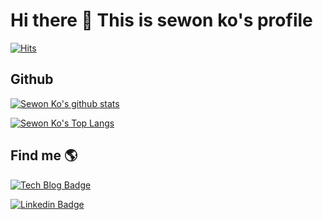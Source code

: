 # Hi there 👋 This is sewon ko's profile

[![Hits](https://hits.seeyoufarm.com/api/count/incr/badge.svg?url=https%3A%2F%2Fgithub.com%2Fdream365)](https://hits.seeyoufarm.com)

## Github
[![Sewon Ko's github stats](https://github-readme-stats.vercel.app/api?username=dream365&show_icons=true&include_all_commits=true&count_private=true&theme=radical)](https://github.com/anuraghazra/github-readme-stats)

[![Sewon Ko's Top Langs](https://github-readme-stats.vercel.app/api/top-langs/?username=dream365&hide=javascript,html,css,scss,makefile,shell&langs_count=8&layout=compact&theme=radical)](https://github.com/anuraghazra/github-readme-stats)

## Find me 🌎
 [![Tech Blog Badge](http://img.shields.io/badge/-Tech%20blog-black?style=for-the-badge&link=https://david365.tistory.com/)](https://david365.tistory.com/)
 
 [![Linkedin Badge](https://img.shields.io/badge/-LinkedIn-blue?style=for-the-badge&logo=Linkedin&logoColor=white&link=https://www.linkedin.com/in/sewon-ko-825615157/)](https://www.linkedin.com/in/sewon-ko-825615157/)
 
<!--
**dream365/dream365** is a ✨ _special_ ✨ repository because its `README.md` (this file) appears on your GitHub profile.
 
Here are some ideas to get you started:

- 🔭 I’m currently working on ...
- 🌱 I’m currently learning ...
- 👯 I’m looking to collaborate on ...
- 🤔 I’m looking for help with ...
- 💬 Ask me about ...
- 📫 How to reach me: ...
- 😄 Pronouns: ...
- ⚡ Fun fact: ...
-->
